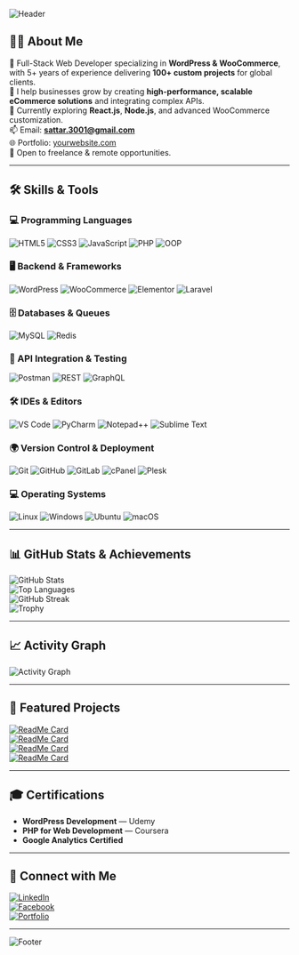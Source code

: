 <!-- Banner -->
![Header](https://capsule-render.vercel.app/api?type=waving&color=0:4F46E5,100:06B6D4&height=200&section=header&text=Hi%20I’m%20Abdus%20Sattar&fontSize=40&fontColor=ffffff&animation=fadeIn)

## 👨‍💻 About Me
💼 Full-Stack Web Developer specializing in **WordPress & WooCommerce**, with 5+ years of experience delivering **100+ custom projects** for global clients.  
🚀 I help businesses grow by creating **high-performance, scalable eCommerce solutions** and integrating complex APIs.  
🌱 Currently exploring **React.js**, **Node.js**, and advanced WooCommerce customization.  
📫 Email: **sattar.3001@gmail.com**  
🌐 Portfolio: [yourwebsite.com](https://yourwebsite.com)  
🤝 Open to freelance & remote opportunities.  

---

## 🛠️ Skills & Tools

### 💻 Programming Languages  
![HTML5](https://skillicons.dev/icons?i=html) ![CSS3](https://skillicons.dev/icons?i=css) ![JavaScript](https://skillicons.dev/icons?i=javascript) ![PHP](https://skillicons.dev/icons?i=php) ![OOP](https://img.shields.io/badge/OOP-Concepts-blue?logo=appveyor)

### 🖥️ Backend & Frameworks  
![WordPress](https://skillicons.dev/icons?i=wordpress) ![WooCommerce](https://img.shields.io/badge/WooCommerce-96588A?logo=woocommerce&logoColor=white) ![Elementor](https://img.shields.io/badge/Elementor-92003B?logo=elementor&logoColor=white) ![Laravel](https://skillicons.dev/icons?i=laravel)

### 🗄️ Databases & Queues  
![MySQL](https://skillicons.dev/icons?i=mysql) ![Redis](https://skillicons.dev/icons?i=redis)

### 🔧 API Integration & Testing  
![Postman](https://skillicons.dev/icons?i=postman) ![REST](https://img.shields.io/badge/REST-API-005571?logo=api&logoColor=white) ![GraphQL](https://skillicons.dev/icons?i=graphql)

### 🛠️ IDEs & Editors  
![VS Code](https://skillicons.dev/icons?i=vscode) ![PyCharm](https://img.shields.io/badge/PyCharm-21D789?logo=pycharm&logoColor=white) ![Notepad++](https://img.shields.io/badge/Notepad++-90E59A?logo=notepadplusplus&logoColor=black) ![Sublime Text](https://img.shields.io/badge/Sublime%20Text-FF9800?logo=sublimetext&logoColor=white)

### 🌍 Version Control & Deployment  
![Git](https://skillicons.dev/icons?i=git) ![GitHub](https://skillicons.dev/icons?i=github) ![GitLab](https://skillicons.dev/icons?i=gitlab) ![cPanel](https://img.shields.io/badge/cPanel-FF6C2C?logo=cpanel&logoColor=white) ![Plesk](https://img.shields.io/badge/Plesk-52BBE6?logo=plesk&logoColor=white)

### 💻 Operating Systems  
![Linux](https://skillicons.dev/icons?i=linux) ![Windows](https://img.shields.io/badge/Windows-0078D6?logo=windows&logoColor=white) ![Ubuntu](https://skillicons.dev/icons?i=ubuntu) ![macOS](https://img.shields.io/badge/macOS-000000?logo=apple&logoColor=white)

---

## 📊 GitHub Stats & Achievements
![GitHub Stats](https://github-readme-stats.vercel.app/api?username=sattar3001&show_icons=true&theme=tokyonight)  
![Top Languages](https://github-readme-stats.vercel.app/api/top-langs/?username=sattar3001&layout=compact&theme=tokyonight)  
![GitHub Streak](https://streak-stats.demolab.com/?user=sattar3001&theme=tokyonight)  
![Trophy](https://github-profile-trophy.vercel.app/?username=sattar3001&theme=tokyonight&no-frame=true&margin-w=15)  

---

## 📈 Activity Graph
![Activity Graph](https://github-readme-activity-graph.vercel.app/graph?username=sattar3001&theme=react-dark&hide_border=true)

---

## 🚀 Featured Projects

[![ReadMe Card](https://github-readme-stats.vercel.app/api/pin/?username=sattar3001&repo=woo-profit-tracker&theme=tokyonight)](https://github.com/sattar3001/woo-profit-tracker)  
[![ReadMe Card](https://github-readme-stats.vercel.app/api/pin/?username=sattar3001&repo=pathao-api-plugin&theme=tokyonight)](https://github.com/sattar3001/pathao-api-plugin)  
[![ReadMe Card](https://github-readme-stats.vercel.app/api/pin/?username=sattar3001&repo=custom-wp-theme&theme=tokyonight)](https://github.com/sattar3001/custom-wp-theme)  
[![ReadMe Card](https://github-readme-stats.vercel.app/api/pin/?username=sattar3001&repo=laravel-inventory-system&theme=tokyonight)](https://github.com/sattar3001/laravel-inventory-system)  

---

## 🎓 Certifications
- **WordPress Development** — Udemy  
- **PHP for Web Development** — Coursera  
- **Google Analytics Certified**  

---

## 🤝 Connect with Me
[![LinkedIn](https://img.shields.io/badge/LinkedIn-0077B5?style=for-the-badge&logo=linkedin&logoColor=white)](https://linkedin.com/in/YOUR_LINKEDIN)  
[![Facebook](https://img.shields.io/badge/Facebook-1877F2?style=for-the-badge&logo=facebook&logoColor=white)](https://facebook.com/YOUR_FB)  
[![Portfolio](https://img.shields.io/badge/Portfolio-000?style=for-the-badge&logo=firefox&logoColor=white)](https://yourwebsite.com)  

---

<!-- Footer -->
![Footer](https://capsule-render.vercel.app/api?type=waving&color=0:06B6D4,100:4F46E5&height=120&section=footer)

